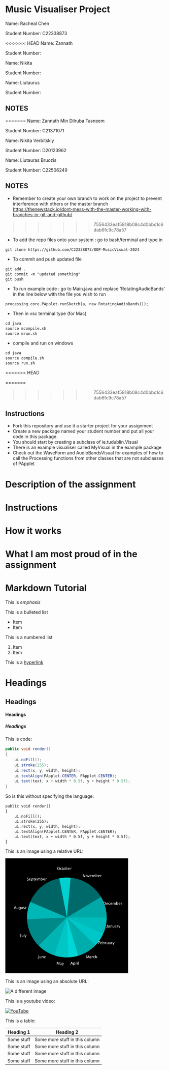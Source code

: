 # Music Visualiser Project

Name: Racheal Chen

Student Number: C22338873

<<<<<<< HEAD
Name: Zannath

Student Number: 

Name: Nikita

Student Number:

Name: Liutaurus

Student Number:


## NOTES
=======
Name: Zannath Min Dilruba Tasneem

Student Number: C21371071

Name: Nikita Verbitskiy

Student Number: D20123962

Name: Liutauras Bruozis

Student Number: C22506249


## NOTES

- Remember to create your own branch to work on the project to prevent interference with others or the master branch
https://thenewstack.io/dont-mess-with-the-master-working-with-branches-in-git-and-github/
>>>>>>> 7556433eaf5818b08c4d0bbc1c6dab6fc9c78a57
- To add the repo files onto your system : go to bash/terminal and type in 
```
git clone https://github.com/C22338873/OOP-MusicVisual-2024
```
- To commit and push updated file 
```
git add .
git commit -m "updated something"
git push
```
- To run example code : go to Main.java and replace 'RotatingAudioBands' in the line below with the file you wish to run
```
processing.core.PApplet.runSketch(a, new RotatingAudioBands());
``` 
- Then in vsc terminal type (for Mac)
```
cd java
source mcompile.sh
source mrun.sh
```
- compile and run on windows
```
cd java
source compile.sh
source run.sh
```
<<<<<<< HEAD
	
=======
>>>>>>> 7556433eaf5818b08c4d0bbc1c6dab6fc9c78a57

## Instructions
- Fork this repository and use it a starter project for your assignment
- Create a new package named your student number and put all your code in this package.
- You should start by creating a subclass of ie.tudublin.Visual
- There is an example visualiser called MyVisual in the example package
- Check out the WaveForm and AudioBandsVisual for examples of how to call the Processing functions from other classes that are not subclasses of PApplet

# Description of the assignment

# Instructions

# How it works

# What I am most proud of in the assignment

# Markdown Tutorial

This is *emphasis*

This is a bulleted list

- Item
- Item

This is a numbered list

1. Item
1. Item

This is a [hyperlink](http://bryanduggan.org)

# Headings
## Headings
#### Headings
##### Headings

This is code:

```Java
public void render()
{
	ui.noFill();
	ui.stroke(255);
	ui.rect(x, y, width, height);
	ui.textAlign(PApplet.CENTER, PApplet.CENTER);
	ui.text(text, x + width * 0.5f, y + height * 0.5f);
}
```

So is this without specifying the language:

```
public void render()
{
	ui.noFill();
	ui.stroke(255);
	ui.rect(x, y, width, height);
	ui.textAlign(PApplet.CENTER, PApplet.CENTER);
	ui.text(text, x + width * 0.5f, y + height * 0.5f);
}
```

This is an image using a relative URL:

![An image](images/p8.png)

This is an image using an absolute URL:

![A different image](https://bryanduggandotorg.files.wordpress.com/2019/02/infinite-forms-00045.png?w=595&h=&zoom=2)

This is a youtube video:

[![YouTube](http://img.youtube.com/vi/J2kHSSFA4NU/0.jpg)](https://www.youtube.com/watch?v=J2kHSSFA4NU)

This is a table:

| Heading 1 | Heading 2 |
|-----------|-----------|
|Some stuff | Some more stuff in this column |
|Some stuff | Some more stuff in this column |
|Some stuff | Some more stuff in this column |
|Some stuff | Some more stuff in this column |

